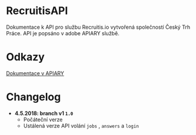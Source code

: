 # RecruitisAPI
Dokumentace k API pro službu Recruitis.io vytvořená společností Český Trh Práce.
API je popsáno v adobe APIARY službě.

# Odkazy
[Dokumentace v APIARY](https://jsapi.apiary.io/previews/ceskytrhpracesro/reference)

# Changelog

 * **4.5.2018: branch v1 `1.0`**
    * Počáteční verze
    * Ustálená verze API volání `jobs` , `answers` a `login`
